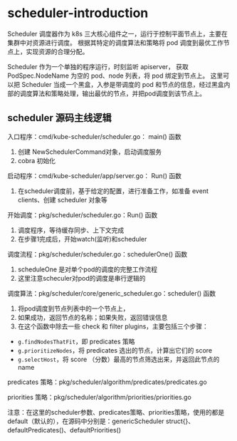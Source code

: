 # scheduler-introduction

Scheduler 调度器作为 k8s 三大核心组件之一，运行于控制平面节点上，主要在集群中对资源进行调度。
根据其特定的调度算法和策略将 pod 调度到最优工作节点上，实现资源的合理分配。

Scheduler 作为一个单独的程序运行，时刻监听 apiserver， 获取 PodSpec.NodeName 为空的 pod、node 列表，将 pod 绑定到节点上。
这里可以把 Scheduler 当成一个黑盒，入参是带调度的 pod 和节点的信息，经过黑盒内部的调度算法和策略处理，输出最优的节点，并把pod调度到该节点上。

## scheduler 源码主线逻辑

入口程序：cmd/kube-scheduler/scheduler.go： main() 函数

1. 创建 NewSchedulerCommand对象，启动调度服务
2. cobra 初始化

启动程序：cmd/kube-scheduler/app/server.go： Run() 函数

1. 在scheduler调度前，基于给定的配置，进行准备工作，如准备 event clients、创建 scheduler 对象等

开始调度：pkg/scheduler/scheduler.go：Run() 函数

1. 调度程序，等待缓存同步、上下文完成
2. 在步骤1完成后，开始watch(监听)和scheduler

调度流程：pkg/scheduler/scheduler.go：schedulerOne() 函数

1. scheduleOne 是对单个pod的调度的完整工作流程
2. 这里注意scheculer对pod的调度是串行逻辑的

调度算法：pkg/scheduler/core/generic_scheduler.go：scheduler() 函数

1. 将pod调度到节点列表中的一个节点上，
2. 如果成功，返回节点的名称；如果失败，返回错误信息
3. 在这个函数中除去一些 check 和 filter plugins，主要包括三个步骤：

- `g.findNodesThatFit`，即 predicates 策略
- `g.prioritizeNodes`，将 predicates 选出的节点，计算出它们的 score
- `g.selectHost`，将 score （分数）最高的节点筛选出来，并返回此节点的 name

predicates 策略：pkg/scheduler/algorithm/predicates/predicates.go

priorities 策略：pkg/scheduler/algorithm/priorities/priorities.go

注意：在这里的scheduler参数、predicates策略、priorities策略，使用的都是default（默认的），在源码中分别是：genericScheduler struct{}、defaultPredicates()、defaultPriorities()

